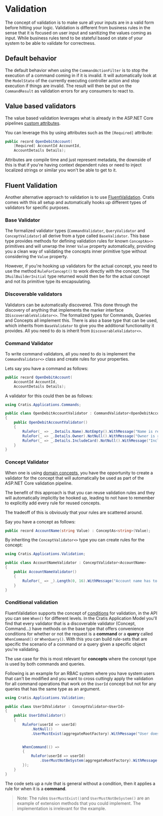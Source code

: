 # Validation

The concept of validation is to make sure all your inputs are in a valid form before hitting your logic.
Validation is different from business rules in the sense that it is focused on user input and sanitizing the values
coming as input. While business rules tend to be stateful based on state of your system to be able to validate
for correctness.

## Default behavior

The default behavior when using the `CommandActionFilter` is to stop the execution of a command coming in if it is invalid.
It will automatically look at the `ModelState` of the currently executing controller action and stop execution if things are
invalid. The result will then be put on the `CommandResult` as validation errors for any consumers to react to.

## Value based validators

The value based validation leverages what is already in the ASP.NET Core pipelines [custom attributes](https://docs.microsoft.com/en-us/aspnet/core/mvc/models/validation?view=aspnetcore-6.0#custom-attributes).

You can leverage this by using attributes such as the `[Required]` attribute:

```csharp
public record OpenDebitAccount(
    [Required] AccountId AccountId,
    AccountDetails Details);
```

Attributes are compile time and just represent metadata, the downside of this is that if you're having context dependent rules or need
to inject localized strings or similar you won't be able to get to it.

## Fluent Validation

Another alternative approach to validation is to use [FluentValidation](https://docs.fluentvalidation.net).
Cratis comes with this all setup and automatically hooks up different types of validators for specific purposes.

### Base Validator

The formalized validator types (`CommandValidator`, `QueryValidator` and `ConceptValidator`) all derive from a
type called `BaseValidator`. This base type provides methods for defining validation rules for known `ConceptAs<>`
primitives and will unwrap the inner `Value` property automatically, providing you a clean way of validating the
concepts inner primitive type without considering the `Value` property.

However, if you're hooking up validators for the actual concept, you need to use the method `RuleForConcept()`
to work directly with the concept. The `IRuilBuilderInitial` type returned would then be for the actual concept and
not its primitive type its encapsulating.

### Discoverable validators

Validators can be automatically discovered. This done through the discovery of anything that implements the marker
interface `IDiscoverableValidator<>`. The formalized types for Commands, Queries and Concepts all implement this.
There is also a base type that can be used, which inherits from `BaseValidator` to give you the additional functionality
it provides. All you need to do is inherit from `DiscoverableValidator<>`.

### Command Validator

To write command validators, all you need to do is implement the `CommandValidator<>` class and create
rules for your properties.

Lets say you have a command as follows:

```csharp
public record OpenDebitAccount(
    AccountId AccountId,
    AccountDetails Details);
```

A validator for this could then be as follows:

```csharp
using Cratis.Applications.Commands;

public class OpenDebitAccountValidator : CommandValidator<OpenDebitAccount>
{
    public OpenDebitAccountValidator()
    {
        RuleFor(_ => _.Details.Name).NotEmpty().WithMessage("Name is required");
        RuleFor(_ => _.Details.Owner).NotNull().WithMessage("Owner is required");
        RuleFor(_ => _.Details.IncludeCard).NotNull().WithMessage("Include card should be specified");
    }
}
```

### Concept Validator

When one is using [domain concepts](../fundamentals/concepts.md), you have the opportunity to create a validator for
the concept that will automatically be used as part of the ASP.NET Core validation pipeline.

The benefit of this approach is that you can reuse validation rules and they will automatically implicitly be hooked
up, leading to not have to remember to explicitly add every rule for reused concepts.

The tradeoff of this is obviously that your rules are scattered around.

Say you have a concept as follows:

```csharp
public record AccountName(string Value) : ConceptAs<string>(Value);
```

By inheriting the `ConceptValidator<>` type you can create rules for the concept:

```csharp
using Cratis.Applications.Validation;

public class AccountNameValidator : ConceptValidator<AccountName>
{
    public AccountNameValidator()
    {
        RuleFor(_ => _).Length(0, 16).WithMessage("Account name has to be less than 16 characters");
    }
}
```

### Conditional validation

FluentValidation supports the concept of [conditions](https://docs.fluentvalidation.net/en/latest/conditions.html) for validation,
in the API you can see `When()` for different levels. In the Cratis Application Model you'll find that every validator
that is a discoverable validator (Concept, Command...) have methods on the base type that offers convenience conditions for
whether or not the request is a **command** or a **query** called `WhenCommand()` or `WhenQuery()`. With this you can
build rule-sets that are specific the scenario of a command or a query given a specific object you're validating.

The use case for this is most relevant for **concepts** where the concept type is used by both commands and queries.

Following is an example for an RBAC system where you have system users that can't be modified and you want to cross cuttingly
apply the validation for all command operations that work on the `UserId` concept but not for any queries that has the
same type as an argument.

```csharp
using Cratis.Applications.Validation;

public class UserIdValidator : ConceptValidator<UserId>
{
    public UserIdValidator()
    {
        RuleFor(userId => userId)
            .NotNull()
            .UserMustExist(aggregateRootFactory).WithMessage("User does not exist.");
            

        WhenCommand(() => 
        {
            RuleFor(userId => userId)
                .UserMustNotBeSystem(aggregateRootFactory).WithMessage("Operation is not allowed on a system user.");
        });
    }
}
```

The code sets up a rule that is general without a condition, then it applies a rule for when it is a **command**.

> Note: The rules `UserMustExist()`and `UserMustNotBeSystem()` are an example of extension methods that you could implement. The
> implementation is irrelevant for the example.
